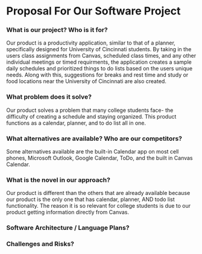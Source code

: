 # Proposal For Our Software Project

### What is our project? Who is it for?
Our product is a productivity application, similar to that of a planner, specifically designed for University of Cincinnati students. By taking in the users class assignments from Canvas, scheduled class times, and any other individual meetings or timed requirments, the application creates a sample daily schedules and prioritized things to do lists based on the users unique needs. Along with this, suggestions for breaks and rest time and study or food locations near the University of Cincinnati are also created.
### What problem does it solve?
Our product solves a problem that many college students face- the difficulty of creating a schedule and staying organized. This product functions as a calendar, planner, and to do list all in one. 
### What alternatives are available? Who are our competitors?
Some alternatives available are the built-in Calendar app on most cell phones, Microsoft Outlook, Google Calendar, ToDo, and the built in Canvas Calendar. 
### What is the novel in our approach?
Our product is different than the others that are already available because our product is the only one that has calendar, planner, AND todo list functionality. The reason it is so relevant for college students is due to our product getting information directly from Canvas.
### Software Architecture / Language Plans?

### Challenges and Risks?
